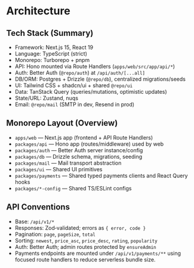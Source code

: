 # Architecture

## Tech Stack (Summary)
- Framework: Next.js 15, React 19
- Language: TypeScript (strict)
- Monorepo: Turborepo + pnpm
- API: Hono mounted via Route Handlers (`apps/web/src/app/api/*`)
- Auth: Better Auth (`@repo/auth`) at `/api/auth/[...all]`
- DB/ORM: Postgres + Drizzle (`@repo/db`), centralized migrations/seeds
- UI: Tailwind CSS + shadcn/ui + shared `@repo/ui`
- Data: TanStack Query (queries/mutations, optimistic updates)
- State/URL: Zustand, nuqs
- Email: `@repo/mail` (SMTP in dev, Resend in prod)

## Monorepo Layout (Overview)
- `apps/web` — Next.js app (frontend + API Route Handlers)
- `packages/api` — Hono app (routes/middleware) used by web
- `packages/auth` — Better Auth server instance/config
- `packages/db` — Drizzle schema, migrations, seeding
- `packages/mail` — Mail transport abstraction
- `packages/ui` — Shared UI primitives
- `packages/payments` — Shared typed payments clients and React Query hooks
- `packages/*-config` — Shared TS/ESLint configs

## API Conventions
- Base: `/api/v1/*`
- Responses: Zod‑validated; errors as `{ error, code }`
- Pagination: `page`, `pageSize`, `total`
- Sorting: `newest`, `price_asc`, `price_desc`, `rating`, `popularity`
- Auth: Better Auth; admin routes protected by `ensureAdmin`
- Payments endpoints are mounted under `/api/v1/payments/**` using focused route handlers to reduce serverless bundle size.
